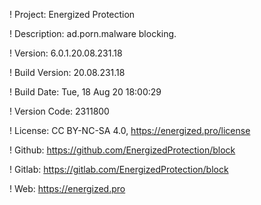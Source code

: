 ! Project: Energized Protection

! Description: ad.porn.malware blocking.

! Version: 6.0.1.20.08.231.18

! Build Version: 20.08.231.18

! Build Date: Tue, 18 Aug 20 18:00:29

! Version Code: 2311800

! License: CC BY-NC-SA 4.0, https://energized.pro/license

! Github: https://github.com/EnergizedProtection/block

! Gitlab: https://gitlab.com/EnergizedProtection/block


! Web: https://energized.pro
